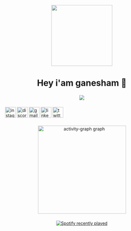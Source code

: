 <div align="center">
  <img height="200" src="https://media2.giphy.com/media/v1.Y2lkPTc5MGI3NjExNTFpM292eHM1bGU5Y3Zoa3h4MzUzdGtrbXNzbmFxdzM5ancybzV3YyZlcD12MV9pbnRlcm5hbF9naWZfYnlfaWQmY3Q9Zw/P8J4UpZBiopdPyECto/giphy.gif"  />
</div>

###

<h1 align="center">Hey i'am ganesham 🍜</h1>

###

<div align="center">
  <img src="https://visitor-badge.laobi.icu/badge?page_id=Ganesham09.Ganesham09&"  />
</div>

###

<div align="left">
  <img src="https://img.shields.io/static/v1?message=Instagram&logo=instagram&label=&color=E4405F&logoColor=white&labelColor=&style=for-the-badge" height="35" alt="instagram logo"  />
  <img src="https://img.shields.io/static/v1?message=Discord&logo=discord&label=&color=7289DA&logoColor=white&labelColor=&style=for-the-badge" height="35" alt="discord logo"  />
  <img src="https://img.shields.io/static/v1?message=Gmail&logo=gmail&label=&color=D14836&logoColor=white&labelColor=&style=for-the-badge" height="35" alt="gmail logo"  />
  <img src="https://img.shields.io/static/v1?message=LinkedIn&logo=linkedin&label=&color=0077B5&logoColor=white&labelColor=&style=for-the-badge" height="35" alt="linkedin logo"  />
  <img src="https://img.shields.io/static/v1?message=Twitter&logo=twitter&label=&color=1DA1F2&logoColor=white&labelColor=&style=for-the-badge" height="35" alt="twitter logo"  />
</div>


###


###

<div align="center">
  <img src="https://github-readme-activity-graph.vercel.app/graph?username=Ganesham09&radius=16&theme=green&area=true&order=5&hide_title=false&hide_border=false" height="289" alt="activity-graph graph"  />
</div>


###

<div align="center">
  <a href="https://open.spotify.com/user/yyzuc1ggf0upuf2aaknylkcoy?si=nOxhta3PQkCIj2YgHEDIDA">
    <img src="https://spotify-recently-played-readme.vercel.app/api?user=yyzuc1ggf0upuf2aaknylkcoy" alt="Spotify recently played"  />
  </a>
</div>

###
